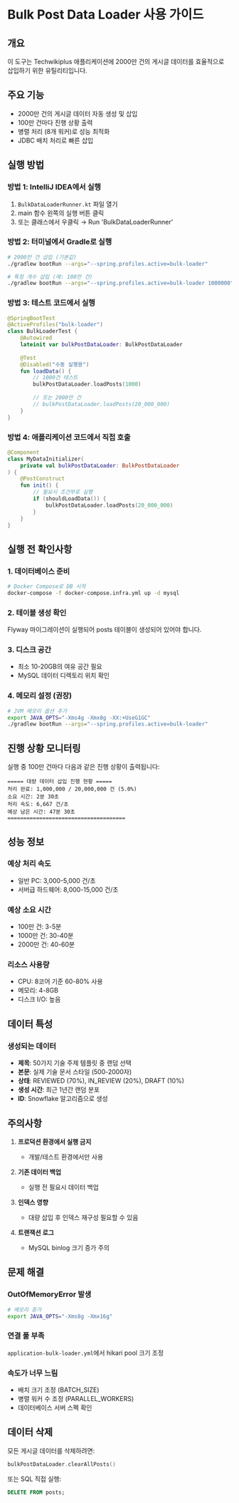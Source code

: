 # Bulk Post Data Loader 사용 가이드

## 개요
이 도구는 Techwikiplus 애플리케이션에 2000만 건의 게시글 데이터를 효율적으로 삽입하기 위한 유틸리티입니다.

## 주요 기능
- 2000만 건의 게시글 데이터 자동 생성 및 삽입
- 100만 건마다 진행 상황 출력
- 병렬 처리 (8개 워커)로 성능 최적화
- JDBC 배치 처리로 빠른 삽입

## 실행 방법

### 방법 1: IntelliJ IDEA에서 실행
1. `BulkDataLoaderRunner.kt` 파일 열기
2. main 함수 왼쪽의 실행 버튼 클릭
3. 또는 클래스에서 우클릭 → Run 'BulkDataLoaderRunner'

### 방법 2: 터미널에서 Gradle로 실행
```bash
# 2000만 건 삽입 (기본값)
./gradlew bootRun --args="--spring.profiles.active=bulk-loader"

# 특정 개수 삽입 (예: 100만 건)
./gradlew bootRun --args="--spring.profiles.active=bulk-loader 1000000"
```

### 방법 3: 테스트 코드에서 실행
```kotlin
@SpringBootTest
@ActiveProfiles("bulk-loader")
class BulkLoaderTest {
    @Autowired
    lateinit var bulkPostDataLoader: BulkPostDataLoader
    
    @Test
    @Disabled("수동 실행용")
    fun loadData() {
        // 1000건 테스트
        bulkPostDataLoader.loadPosts(1000)
        
        // 또는 2000만 건
        // bulkPostDataLoader.loadPosts(20_000_000)
    }
}
```

### 방법 4: 애플리케이션 코드에서 직접 호출
```kotlin
@Component
class MyDataInitializer(
    private val bulkPostDataLoader: BulkPostDataLoader
) {
    @PostConstruct
    fun init() {
        // 필요시 조건부로 실행
        if (shouldLoadData()) {
            bulkPostDataLoader.loadPosts(20_000_000)
        }
    }
}
```

## 실행 전 확인사항

### 1. 데이터베이스 준비
```bash
# Docker Compose로 DB 시작
docker-compose -f docker-compose.infra.yml up -d mysql
```

### 2. 테이블 생성 확인
Flyway 마이그레이션이 실행되어 posts 테이블이 생성되어 있어야 합니다.

### 3. 디스크 공간
- 최소 10-20GB의 여유 공간 필요
- MySQL 데이터 디렉토리 위치 확인

### 4. 메모리 설정 (권장)
```bash
# JVM 메모리 옵션 추가
export JAVA_OPTS="-Xms4g -Xmx8g -XX:+UseG1GC"
./gradlew bootRun --args="--spring.profiles.active=bulk-loader"
```

## 진행 상황 모니터링

실행 중 100만 건마다 다음과 같은 진행 상황이 출력됩니다:

```
===== 대량 데이터 삽입 진행 현황 =====
처리 완료: 1,000,000 / 20,000,000 건 (5.0%)
소요 시간: 2분 30초
처리 속도: 6,667 건/초
예상 남은 시간: 47분 30초
=====================================
```

## 성능 정보

### 예상 처리 속도
- 일반 PC: 3,000-5,000 건/초
- 서버급 하드웨어: 8,000-15,000 건/초

### 예상 소요 시간
- 100만 건: 3-5분
- 1000만 건: 30-40분
- 2000만 건: 40-60분

### 리소스 사용량
- CPU: 8코어 기준 60-80% 사용
- 메모리: 4-8GB
- 디스크 I/O: 높음

## 데이터 특성

### 생성되는 데이터
- **제목**: 50가지 기술 주제 템플릿 중 랜덤 선택
- **본문**: 실제 기술 문서 스타일 (500-2000자)
- **상태**: REVIEWED (70%), IN_REVIEW (20%), DRAFT (10%)
- **생성 시간**: 최근 1년간 랜덤 분포
- **ID**: Snowflake 알고리즘으로 생성

## 주의사항

1. **프로덕션 환경에서 실행 금지**
   - 개발/테스트 환경에서만 사용

2. **기존 데이터 백업**
   - 실행 전 필요시 데이터 백업

3. **인덱스 영향**
   - 대량 삽입 후 인덱스 재구성 필요할 수 있음

4. **트랜잭션 로그**
   - MySQL binlog 크기 증가 주의

## 문제 해결

### OutOfMemoryError 발생
```bash
# 메모리 증가
export JAVA_OPTS="-Xms8g -Xmx16g"
```

### 연결 풀 부족
`application-bulk-loader.yml`에서 hikari pool 크기 조정

### 속도가 너무 느림
- 배치 크기 조정 (BATCH_SIZE)
- 병렬 워커 수 조정 (PARALLEL_WORKERS)
- 데이터베이스 서버 스펙 확인

## 데이터 삭제

모든 게시글 데이터를 삭제하려면:

```kotlin
bulkPostDataLoader.clearAllPosts()
```

또는 SQL 직접 실행:
```sql
DELETE FROM posts;
```